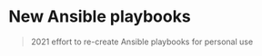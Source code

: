  New Ansible playbooks
 =====================

 > 2021 effort to re-create Ansible playbooks for personal use